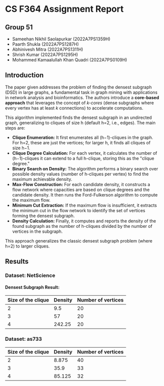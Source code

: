 # CS F364 Assignment Report

## Group 51

- Sameehan Nikhil Saolapurkar (2022A7PS1359H)
- Paarth Shukla (2022A7PS1287H)
- Abhinivesh Mitra (2022A7PS1311H)
- Shrish Kumar (2022A7PS1295H)
- Mohammed Kamaalullah Khan Quadri (2022A7PS0109H)

## Introduction

The paper given addresses the problem of finding the densest subgraph (DSD) in large graphs, a fundamental task in graph mining with applications in network analysis and bioinformatics. The authors introduce a **core-based approach** that leverages the concept of *k-cores* (dense subgraphs where every vertex has at least *k* connections) to accelerate computations.

This algorithm implemented finds the densest subgraph in an undirected graph, generalizing to cliques of size h (default h=2, i.e., edges). The main steps are:

* **Clique Enumeration:** It first enumerates all (h−1)-cliques in the graph. For h=2, these are just the vertices; for larger h, it finds all cliques of size h−1.
* **Clique Degree Calculation:** For each vertex, it calculates the number of (h−1)-cliques it can extend to a full h-clique, storing this as the "clique degree."
* **Binary Search on Density:** The algorithm performs a binary search over possible density values (number of h-cliques per vertex) to find the maximum achievable density.
* **Max-Flow Construction:** For each candidate density, it constructs a flow network where capacities are based on clique degrees and the candidate density. It then runs the Ford-Fulkerson algorithm to compute the maximum flow.
* **Minimum Cut Extraction:** If the maximum flow is insufficient, it extracts the minimum cut in the flow network to identify the set of vertices forming the densest subgraph.
* **Density Calculation:** Finally, it computes and reports the density of the found subgraph as the number of h-cliques divided by the number of vertices in the subgraph.

This approach generalizes the classic densest subgraph problem (where h=2) to larger cliques.

## Results

### Dataset: NetScience

#### Densest Subgraph Result:

| Size of the clique | Density | Number of vertices |
|-------------------|---------|-------------------|
| 2                 | 9.5     | 20                |
| 3                 | 57      | 20                |
| 4                 | 242.25  | 20                |

### Dataset: as733

| Size of the clique | Density | Number of vertices |
|-------------------|---------|-------------------|
| 2                 | 8.875   | 40                |
| 3                 | 35.9    | 33                |
| 4                 | 85.125  | 32                |
